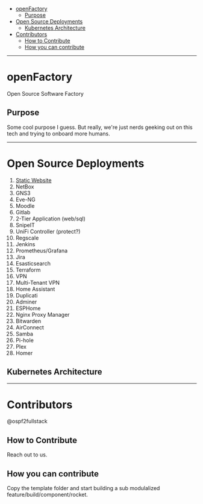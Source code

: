 - [openFactory](#openfactory)
  - [Purpose](#purpose)
- [Open Source Deployments](#open-source-deployments)
  - [Kubernetes Architecture](#kubernetes-architecture)
- [Contributors](#contributors)
  - [How to Contribute](#how-to-contribute)
  - [How you can contribute](#how-you-can-contribute)

---

# openFactory
Open Source Software Factory

## Purpose
Some cool purpose I guess. But really, we're just nerds geeking out on this tech and trying to onboard more humans.

---

# Open Source Deployments
1. [Static Website](/StaticWebsite/readme.md)
2. NetBox
3. GNS3
4. Eve-NG
5. Moodle
6. Gitlab
7. 2-Tier Application (web/sql)
8. SnipeIT
9. UniFi Controller (protect?)
10. Regscale
11. Jenkins
12. Prometheus/Grafana
13. Jira
14. Esasticsearch
15. Terraform
16. VPN
17. Multi-Tenant VPN
18. Home Assistant
19. Duplicati
20. Adminer
21. ESPHome
22. Nginx Proxy Manager
23. Bitwarden
24. AirConnect
25. Samba
26. Pi-hole
27. Plex
28. Homer

## Kubernetes Architecture

---

# Contributors
@ospf2fullstack 

## How to Contribute
Reach out to us. 

## How you can contribute
Copy the template folder and start building a sub modulalized feature/build/component/rocket. 
